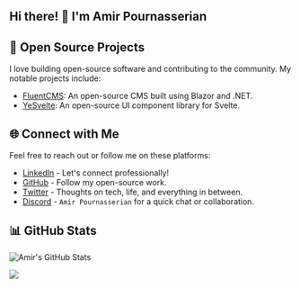 ## Hi there! 👋 I'm Amir Pournasserian

## 🌱 Open Source Projects
I love building open-source software and contributing to the community. My notable projects include:
- [FluentCMS](https://github.com/fluentcms/FluentCMS): An open-source CMS built using Blazor and .NET.
- [YeSvelte](https://github.com/yesvelte/yesvelte): An open-source UI component library for Svelte.

## 🌐 Connect with Me
Feel free to reach out or follow me on these platforms:

- [LinkedIn](https://www.linkedin.com/in/pournasserian) - Let's connect professionally!
- [GitHub](https://github.com/pournasserian) - Follow my open-source work.
- [Twitter](https://twitter.com/pournasserian) - Thoughts on tech, life, and everything in between.
- [Discord](https://discord.com/users/pournasserian) - `Amir Pournasserian` for a quick chat or collaboration.


## 📊 GitHub Stats
![Amir's GitHub Stats](https://github-readme-stats.vercel.app/api?username=pournasserian&show_icons=true&theme=radical)

<!--
**pournasserian/pournasserian** is a ✨ _special_ ✨ repository because its `README.md` (this file) appears on your GitHub profile.

Here are some ideas to get you started:

- 🔭 I’m currently working on ...
- 🌱 I’m currently learning ...
- 👯 I’m looking to collaborate on ...
- 🤔 I’m looking for help with ...
- 💬 Ask me about ...
- 📫 How to reach me: ...
- 😄 Pronouns: ...
- ⚡ Fun fact: ...
-->

<img src="https://github-readme-streak-stats.herokuapp.com/?user=pournasserian&theme=dark&hide_border=false" />

